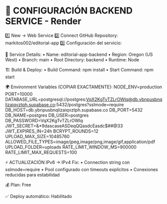 🔧 CONFIGURACIÓN BACKEND SERVICE - Render
==========================================

1️⃣ New → Web Service
2️⃣ Connect GitHub Repository: markitos002/editorial-app
3️⃣ Configuración del servicio:

📝 Service Details:
   • Name: editorial-app-backend
   • Region: Oregon (US West)
   • Branch: main
   • Root Directory: backend
   • Runtime: Node

🏗️ Build & Deploy:
   • Build Command: npm install
   • Start Command: npm start

🌍 Environment Variables (COPIAR EXACTAMENTE):
NODE_ENV=production
PORT=10000
DATABASE_URL=postgresql://postgres:VqX2KgTvTZLrOWlq@db.ybnpusbnqlizaiqvztph.supabase.co:5432/postgres?sslmode=require
DB_HOST=db.ybnpusbnqlizaiqvztph.supabase.co
DB_PORT=5432
DB_NAME=postgres
DB_USER=postgres
DB_PASSWORD=VqX2KgTvTZLrOWlq
JWT_SECRET=$%^Tdasd9529841#$&*9dascaseASDeqQQasdcEasdc$##@33
JWT_EXPIRES_IN=24h
BCRYPT_ROUNDS=12
UPLOAD_MAX_SIZE=10485760
ALLOWED_FILE_TYPES=image/jpeg,image/png,image/gif,application/pdf
UPLOAD_FOLDER=uploads
RATE_LIMIT_WINDOW_MS=900000
RATE_LIMIT_MAX_REQUESTS=100

⚡ ACTUALIZACIÓN IPv6 → IPv4 Fix:
   • Connection string con sslmode=require
   • Pool configurado con timeouts explícitos
   • Conexiones reducidas para estabilidad

💰 Plan: Free

✅ Deploy automático: Habilitado

